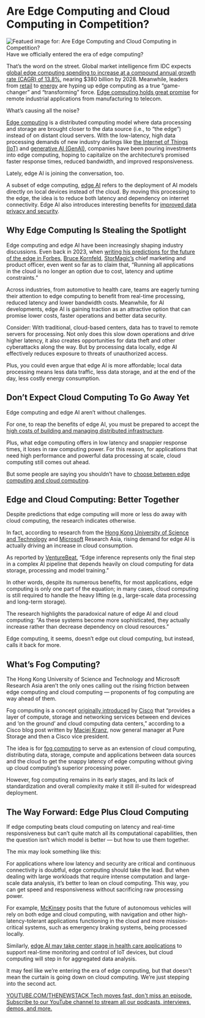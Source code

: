 # Are Edge Computing and Cloud Computing in Competition?
![Featued image for: Are Edge Computing and Cloud Computing in Competition?](https://cdn.thenewstack.io/media/2025/03/8f50b6a2-cloud-versus-edge-2-1024x576.jpg)
Have we officially entered the era of edge computing?

That’s the word on the street. Global market intelligence firm IDC expects [global edge computing spending to increase at a compound annual growth rate (CAGR) of 13.8%](https://www.idc.com/getdoc.jsp?containerId=prUS52587424), nearing $380 billion by 2028. Meanwhile, leaders from [retail](https://www.retailcustomerexperience.com/blogs/the-edge-of-innovation-why-edge-computing-is-a-game-changer/) to [energy](https://www.powermag.com/how-hybrid-cloud-and-edge-computing-are-transforming-the-energy-sector/) are hyping up edge computing as a true “game-changer” and “transforming” force. [Edge computing holds great promise](https://thenewstack.io/edge-data-centers-offer-benefits-for-remote-industrial-apps/) for remote industrial applications from manufacturing to telecom.

What’s causing all the noise?

[Edge computing](https://thenewstack.io/edge-computing/what-is-edge-computing/) is a distributed computing model where data processing and storage are brought closer to the data source (i.e., to “the edge”) instead of on distant cloud servers.
With the low-latency, high data processing demands of new industry darlings like [the Internet of Things (IoT)](https://thenewstack.io/the-internet-of-things-on-the-edge/) and [generative AI (GenAI)](https://thenewstack.io/generative-ai-a-new-tool-in-the-developer-toolbox/), companies have been pouring investments into edge computing, hoping to capitalize on the architecture’s promised faster response times, reduced bandwidth, and improved responsiveness.

Lately, edge AI is joining the conversation, too.

A subset of edge computing, [edge AI](https://thenewstack.io/edge-ai-and-model-quantization-for-real-time-analytics/) refers to the deployment of AI models directly on local devices instead of the cloud. By moving this processing to the edge, the idea is to reduce both latency and dependency on internet connectivity. Edge AI also introduces interesting benefits for [improved data privacy and security](https://www.techradar.com/pro/taking-ai-to-the-edge-for-smaller-smarter-and-more-secure-applications).

## Why Edge Computing Is Stealing the Spotlight
Edge computing and edge AI have been increasingly shaping industry discussions. Even back in 2023, when [writing his predictions for the future of the edge in Forbes](https://www.forbes.com/councils/forbestechcouncil/2023/01/20/2023-predictions-for-the-edge-hci-security-and-beyond/), [Bruce Kornfeld](https://www.linkedin.com/in/brucekornfeld/), [StorMagic’s](https://stormagic.com/) chief marketing and product officer, even went so far as to claim that, “Running all applications in the cloud is no longer an option due to cost, latency and uptime constraints.”

Across industries, from automotive to health care, teams are eagerly turning their attention to edge computing to benefit from real-time processing, reduced latency and lower bandwidth costs. Meanwhile, for AI developments, edge AI is gaining traction as an attractive option that can promise lower costs, faster operations and better data security.

Consider: With traditional, cloud-based centers, data has to travel to remote servers for processing. Not only does this slow down operations and drive higher latency, it also creates opportunities for data theft and other cyberattacks along the way. But by processing data locally, edge AI effectively reduces exposure to threats of unauthorized access.

Plus, you could even argue that edge AI is more affordable; local data processing means less data traffic, less data storage, and at the end of the day, less costly energy consumption.

## Don’t Expect Cloud Computing To Go Away Yet
Edge computing and edge AI aren’t without challenges.

For one, to reap the benefits of edge AI, you must be prepared to accept the [high costs of building and managing distributed infrastructure](https://www.nitindermohan.com/documents/2024/pubs/edgeaiInternetComputing2024.pdf).

Plus, what edge computing offers in low latency and snappier response times, it loses in raw computing power. For this reason, for applications that need high performance and powerful data processing at scale, cloud computing still comes out ahead.

But some people are saying you shouldn’t have to [choose between edge computing and cloud computing](https://thenewstack.io/edge-computing/edge-computing-vs-cloud-computing/).

## Edge and Cloud Computing: Better Together
Despite predictions that edge computing will more or less do away with cloud computing, the research indicates otherwise.

In fact, according to research from the [Hong Kong University of Science and Technology](https://hkust.edu.hk/) and [Microsoft](https://news.microsoft.com/?utm_content=inline+mention) Research Asia, rising demand for edge AI is actually driving an increase in cloud consumption.

As reported by [VentureBeat](https://venturebeat.com/ai/edge-computings-rise-will-drive-cloud-consumption-not-replace-it/), “Edge inference represents only the final step in a complex AI pipeline that depends heavily on cloud computing for data storage, processing and model training.”

In other words, despite its numerous benefits, for most applications, edge computing is only one part of the equation; in many cases, cloud computing is still required to handle the heavy lifting (e.g., large-scale data processing and long-term storage).

The research highlights the paradoxical nature of edge AI and cloud computing: “As these systems become more sophisticated, they actually increase rather than decrease dependency on cloud resources.”

Edge computing, it seems, doesn’t edge out cloud computing, but instead, calls it back for more.

## What’s Fog Computing?
The Hong Kong University of Science and Technology and Microsoft Research Asia aren’t the only ones calling out the rising friction between edge computing and cloud computing — proponents of fog computing are way ahead of them.

Fog computing is a concept [originally introduced](https://blogs.cisco.com/digital/fog-computing-bringing-cloud-capabilities-down-to-earth) by [Cisco](http://cisco.com/?utm_content=inline+mention) that “provides a layer of compute, storage and networking services between end devices and ‘on the ground’ and cloud computing data centers,” according to a Cisco blog post written by [Maciej Kranz](https://www.linkedin.com/in/maciej-kranz-b489b3/), now general manager at Pure Storage and then a Cisco vice president.

The idea is for [fog computing](https://nvlpubs.nist.gov/nistpubs/SpecialPublications/NIST.SP.500-325.pdf) to serve as an extension of cloud computing, distributing data, storage, compute and applications between data sources and the cloud to get the snappy latency of edge computing without giving up cloud computing’s superior processing power.

However, fog computing remains in its early stages, and its lack of standardization and overall complexity make it still ill-suited for widespread deployment.

## The Way Forward: Edge Plus Cloud Computing
If edge computing beats cloud computing on latency and real-time responsiveness but can’t quite match all its computational capabilities, then the question isn’t which model is better — but how to use them together.

The mix may look something like this:

For applications where low latency and security are critical and continuous connectivity is doubtful, edge computing should take the lead. But when dealing with large workloads that require intense computation and large-scale data analysis, it’s better to lean on cloud computing. This way, you can get speed and responsiveness without sacrificing raw processing power.

For example, [McKinsey](https://www.mckinsey.com/industries/semiconductors/our-insights/the-future-of-automotive-computing-cloud-and-edge) posits that the future of autonomous vehicles will rely on both edge and cloud computing, with navigation and other high-latency-tolerant applications functioning in the cloud and more mission-critical systems, such as emergency braking systems, being processed locally.

Similarly, [edge AI may take center stage in health care applications](https://www.akamai.com/blog/edge/edge-computing-versus-cloud-computing-key-similarities-differences) to support real-time monitoring and control of IoT devices, but cloud computing will step in for aggregated data analysis.

It may feel like we’re entering the era of edge computing, but that doesn’t mean the curtain is going down on cloud computing. We’re just stepping into the second act.

[
YOUTUBE.COM/THENEWSTACK
Tech moves fast, don't miss an episode. Subscribe to our YouTube
channel to stream all our podcasts, interviews, demos, and more.
](https://youtube.com/thenewstack?sub_confirmation=1)